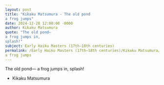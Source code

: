 ```yaml
---
layout: post
title: "Kikaku Matsumura - The old pond
a frog jumps"
date: 2024-12-28 12:00:00 -0000
author: Kikaku Matsumura
quote: "The old pond—
a frog jumps in,
splash!"
subject: Early Haiku Masters (17th–18th centuries)
permalink: /Early Haiku Masters (17th–18th centuries)/Kikaku Matsumura/Kikaku Matsumura - The old pond
a frog jumps
---
```


The old pond—
a frog jumps in,
splash!

- Kikaku Matsumura
